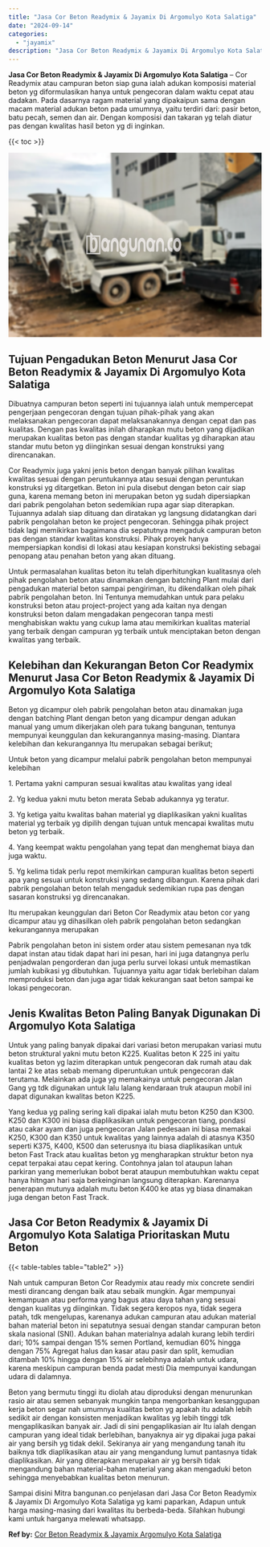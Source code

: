 ```yaml
---
title: "Jasa Cor Beton Readymix & Jayamix Di Argomulyo Kota Salatiga"
date: "2024-09-14"
categories: 
  - "jayamix"
description: "Jasa Cor Beton Readymix & Jayamix Di Argomulyo Kota Salatiga. Sampai disini Mitra bangunan.co penjelasan dari Jasa Cor Beton Readymix & Jayamix Di Argomulyo..."
---
```


**Jasa Cor Beton Readymix & Jayamix Di Argomulyo Kota Salatiga** – Cor Readymix atau campuran beton siap guna ialah adukan komposisi material beton yg diformulasikan hanya untuk pengecoran dalam waktu cepat atau dadakan. Pada dasarnya ragam material yang dipakaipun sama dengan macam material adukan beton pada umumnya, yaitu terdiri dari: pasir beton, batu pecah, semen dan air. Dengan komposisi dan takaran yg telah diatur pas dengan kwalitas hasil beton yg di inginkan.

{{< toc >}}

![Jasa Cor Beton Readymix & Jayamix Di Argomulyo Kota Salatiga](/images/jasa-cor-readymix-19.png)

## Tujuan Pengadukan Beton Menurut Jasa Cor Beton Readymix & Jayamix Di Argomulyo Kota Salatiga

Dibuatnya campuran beton seperti ini tujuannya ialah untuk mempercepat pengerjaan pengecoran dengan tujuan pihak-pihak yang akan melaksanakan pengecoran dapat melaksanakannya dengan cepat dan pas kualitas. Dengan pas kwalitas inilah diharapkan mutu beton yang dijadikan merupakan kualitas beton pas dengan standar kualitas yg diharapkan atau standar mutu beton yg diinginkan sesuai dengan konstruksi yang direncanakan.

Cor Readymix juga yakni jenis beton dengan banyak pilihan kwalitas kwalitas sesuai dengan peruntukannya atau sesuai dengan peruntukan konstruksi yg ditargetkan. Beton ini pula disebut dengan beton cair siap guna, karena memang beton ini merupakan beton yg sudah dipersiapkan dari pabrik pengolahan beton sedemikian rupa agar siap diterapkan. Tujuannya adalah siap dituang dan diratakan yg langsung didatangkan dari pabrik pengolahan beton ke project pengecoran. Sehingga pihak project tidak lagi memikirkan bagaimana dia sepatutnya mengaduk campuran beton pas dengan standar kwalitas konstruksi. Pihak proyek hanya mempersiapkan kondisi di lokasi atau kesiapan konstruksi bekisting sebagai penopang atau penahan beton yang akan dituang.

Untuk permasalahan kualitas beton itu telah diperhitungkan kualitasnya oleh pihak pengolahan beton atau dinamakan dengan batching Plant mulai dari pengadukan material beton sampai pengiriman, itu dikendalikan oleh pihak pabrik pengolahan beton. Ini Tentunya memudahkan untuk para pelaku konstruksi beton atau project-project yang ada kaitan nya dengan konstruksi beton dalam mengadakan pengecoran tanpa mesti menghabiskan waktu yang cukup lama atau memikirkan kualitas material yang terbaik dengan campuran yg terbaik untuk menciptakan beton dengan kwalitas yang terbaik.

## Kelebihan dan Kekurangan Beton Cor Readymix Menurut Jasa Cor Beton Readymix & Jayamix Di Argomulyo Kota Salatiga

Beton yg dicampur oleh pabrik pengolahan beton atau dinamakan juga dengan batching Plant dengan beton yang dicampur dengan adukan manual yang umum dikerjakan oleh para tukang bangunan, tentunya mempunyai keunggulan dan kekurangannya masing-masing. Diantara kelebihan dan kekurangannya Itu merupakan sebagai berikut;

Untuk beton yang dicampur melalui pabrik pengolahan beton mempunyai kelebihan

1\. Pertama yakni campuran sesuai kwalitas atau kwalitas yang ideal

2\. Yg kedua yakni mutu beton merata Sebab adukannya yg teratur.

3\. Yg ketiga yaitu kwalitas bahan material yg diaplikasikan yakni kualitas material yg terbaik yg dipilih dengan tujuan untuk mencapai kwalitas mutu beton yg terbaik.

4\. Yang keempat waktu pengolahan yang tepat dan menghemat biaya dan juga waktu.

5\. Yg kelima tidak perlu repot memikirkan campuran kualitas beton seperti apa yang sesuai untuk konstruksi yang sedang dibangun. Karena pihak dari pabrik pengolahan beton telah mengaduk sedemikian rupa pas dengan sasaran konstruksi yg direncanakan.

Itu merupakan keunggulan dari Beton Cor Readymix atau beton cor yang dicampur atau yg dihasilkan oleh pabrik pengolahan beton sedangkan kekurangannya merupakan

Pabrik pengolahan beton ini sistem order atau sistem pemesanan nya tdk dapat instan atau tidak dapat hari ini pesan, hari ini juga datangnya perlu penjadwalan pengorderan dan juga perlu survei lokasi untuk memastikan jumlah kubikasi yg dibutuhkan. Tujuannya yaitu agar tidak berlebihan dalam memproduksi beton dan juga agar tidak kekurangan saat beton sampai ke lokasi pengecoran.

## Jenis Kwalitas Beton Paling Banyak Digunakan Di Argomulyo Kota Salatiga

Untuk yang paling banyak dipakai dari variasi beton merupakan variasi mutu beton struktural yakni mutu beton K225. Kualitas beton K 225 ini yaitu kualitas beton yg lazim diterapkan untuk pengecoran dak rumah atau dak lantai 2 ke atas sebab memang diperuntukan untuk pengecoran dak terutama. Melainkan ada juga yg memakainya untuk pengecoran Jalan Gang yg tdk digunakan untuk lalu lalang kendaraan truk ataupun mobil ini dapat digunakan kwalitas beton K225.

Yang kedua yg paling sering kali dipakai ialah mutu beton K250 dan K300. K250 dan K300 ini biasa diaplikasikan untuk pengecoran tiang, pondasi atau cakar ayam dan juga pengecoran Jalan pedesaan ini biasa memakai K250, K300 dan K350 untuk kwalitas yang lainnya adalah di atasnya K350 seperti K375, K400, K500 dan seterusnya itu biasa diaplikasikan untuk beton Fast Track atau kualitas beton yg mengharapkan struktur beton nya cepat terpakai atau cepat kering. Contohnya jalan tol ataupun lahan parkiran yang memerlukan bobot berat ataupun membutuhkan waktu cepat hanya hitngan hari saja berkeinginan langsung diterapkan. Karenanya penerapan mutunya adalah mutu beton K400 ke atas yg biasa dinamakan juga dengan beton Fast Track.

## Jasa Cor Beton Readymix & Jayamix Di Argomulyo Kota Salatiga Prioritaskan Mutu Beton

{{< table-tables table="table2" >}}

Nah untuk campuran Beton Cor Readymix atau ready mix concrete sendiri mesti dirancang dengan baik atau sebaik mungkin. Agar mempunyai kemampuan atau performa yang bagus atau daya tahan yang sesuai dengan kualitas yg diinginkan. Tidak segera keropos nya, tidak segera patah, tdk mengelupas, karenanya adukan campuran atau adukan material bahan material beton ini sepatutnya sesuai dengan standar campuran beton skala nasional (SNI). Adukan bahan materialnya adalah kurang lebih terdiri dari; 10% sampai dengan 15% semen Portland, kemudian 60% hingga dengan 75% Agregat halus dan kasar atau pasir dan split, kemudian ditambah 10% hingga dengan 15% air selebihnya adalah untuk udara, karena meskipun campuran benda padat mesti Dia mempunyai kandungan udara di dalamnya.

Beton yang bermutu tinggi itu diolah atau diproduksi dengan menurunkan rasio air atau semen sebanyak mungkin tanpa mengorbankan kesanggupan kerja beton segar nah umumnya kualitas beton yg apakah itu adalah lebih sedikit air dengan konsisten menjadikan kwalitas yg lebih tinggi tdk mengaplikasikan banyak air. Jadi di sini pengaplikasian air Itu ialah dengan campuran yang ideal tidak berlebihan, banyaknya air yg dipakai juga pakai air yang bersih yg tidak dekil. Sekiranya air yang mengandung tanah itu baiknya tdk diaplikasikan atau air yang mengandung lumut pantasnya tidak diaplikasikan. Air yang diterapkan merupakan air yg bersih tidak mengandung bahan material-bahan material yang akan mengaduki beton sehingga menyebabkan kualitas beton menurun.

Sampai disini Mitra bangunan.co penjelasan dari Jasa Cor Beton Readymix & Jayamix Di Argomulyo Kota Salatiga yg kami paparkan, Adapun untuk harga masing-masing dari kwalitas itu berbeda-beda. Silahkan hubungi kami untuk harganya melewati whatsapp.

**Ref by:** [Cor Beton Readymix & Jayamix Argomulyo Kota Salatiga](https://id.wikipedia.org/wiki/Cor)
